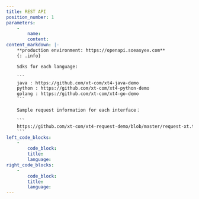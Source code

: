 ```yaml
---
title: REST API
position_number: 1
parameters:
    -
        name:
        content:
content_markdown: |-
    **production environment: https://openapi.soeasyex.com**
    {: .info}

    Sdks for each language:

    ```
    java : https://github.com/xt-com/xt4-java-demo
    python : https://github.com/xt-com/xt4-python-demo
    golang : https://github.com/xt-com/xt4-go-demo
    ```

    Sample request information for each interface：

    ```
    https://github.com/xt-com/xt4-request-demo/blob/master/request-xt.txt
    ```
left_code_blocks:
    -
        code_block:
        title:
        language:
right_code_blocks:
    -
        code_block:
        title:
        language:
---
```

